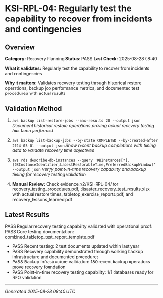 # KSI-RPL-04: Regularly test the capability to recover from incidents and contingencies

## Overview

**Category:** Recovery Planning
**Status:** PASS
**Last Check:** 2025-08-28 08:40

**What it validates:** Regularly test the capability to recover from incidents and contingencies

**Why it matters:** Validates recovery testing through historical restore operations, backup job performance metrics, and documented test procedures with actual results

## Validation Method

1. `aws backup list-restore-jobs --max-results 20 --output json`
   *Document historical restore operations proving actual recovery testing has been performed*

2. `aws backup list-backup-jobs --by-state COMPLETED --by-created-after 2024-05-01 --output json`
   *Show recent backup completions with timing data to validate recovery time objectives*

3. `aws rds describe-db-instances --query 'DBInstances[*].[DBInstanceIdentifier,LatestRestorableTime,PreferredBackupWindow]' --output json`
   *Verify point-in-time recovery capability and backup timing for recovery testing validation*

4. **Manual Review:** Check evidence_v2/KSI-RPL-04/ for recovery_testing_procedures.pdf, disaster_recovery_test_results.xlsx with actual restore times, tabletop_exercise_reports.pdf, and recovery_lessons_learned.pdf

## Latest Results

PASS Regular recovery testing capability validated with operational proof: PASS Core testing documentation: combined_tabletop_test_report_template.pdf
- PASS Recent testing: 2 test documents updated within last year
- PASS Recovery capability demonstrated through working backup infrastructure and documented procedures
- PASS Backup infrastructure validation: 180 recent backup operations prove recovery foundation
- PASS Point-in-time recovery testing capability: 1/1 databases ready for RPO validation

---
*Generated 2025-08-28 08:40 UTC*